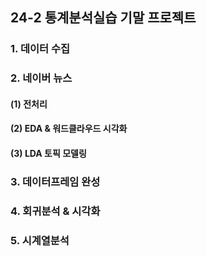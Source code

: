 ## 24-2 통계분석실습 기말 프로젝트 

### 1. 데이터 수집
### 2. 네이버 뉴스
#### (1) 전처리
#### (2) EDA & 워드클라우드 시각화
#### (3) LDA 토픽 모델링
### 3. 데이터프레임 완성
### 4. 회귀분석 & 시각화
### 5. 시계열분석
